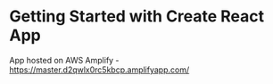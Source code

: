 # Getting Started with Create React App

App hosted on AWS Amplify - https://master.d2qwlx0rc5kbcp.amplifyapp.com/ 





